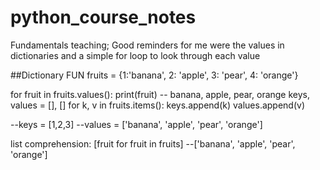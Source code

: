 # python_course_notes

Fundamentals teaching;
Good reminders for me were the values in dictionaries and a simple for loop to look through each value

##Dictionary FUN
fruits = {1:'banana', 2: 'apple', 3: 'pear', 4: 'orange'}

for fruit in fruits.values():
    print(fruit)
-- banana, apple, pear, orange
keys, values = [], []
for k, v in fruits.items():
    keys.append(k)
    values.append(v)

--keys = [1,2,3]
--values = ['banana', 'apple', 'pear', 'orange']


list comprehension:
[fruit for fruit in fruits]
--['banana', 'apple', 'pear', 'orange']